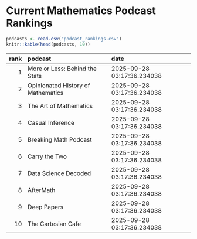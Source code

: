 # Current Mathematics Podcast Rankings


``` r
podcasts <- read.csv("podcast_rankings.csv")
knitr::kable(head(podcasts, 10))
```

| rank | podcast                            | date                       |
|-----:|:-----------------------------------|:---------------------------|
|    1 | More or Less: Behind the Stats     | 2025-09-28 03:17:36.234038 |
|    2 | Opinionated History of Mathematics | 2025-09-28 03:17:36.234038 |
|    3 | The Art of Mathematics             | 2025-09-28 03:17:36.234038 |
|    4 | Casual Inference                   | 2025-09-28 03:17:36.234038 |
|    5 | Breaking Math Podcast              | 2025-09-28 03:17:36.234038 |
|    6 | Carry the Two                      | 2025-09-28 03:17:36.234038 |
|    7 | Data Science Decoded               | 2025-09-28 03:17:36.234038 |
|    8 | AfterMath                          | 2025-09-28 03:17:36.234038 |
|    9 | Deep Papers                        | 2025-09-28 03:17:36.234038 |
|   10 | The Cartesian Cafe                 | 2025-09-28 03:17:36.234038 |
